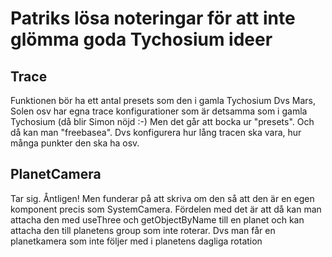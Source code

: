 # Patriks lösa noteringar för att inte glömma goda Tychosium ideer

## Trace

Funktionen bör ha ett antal presets som den i gamla Tychosium
Dvs Mars, Solen osv har egna trace konfigurationer som är detsamma som i gamla Tychosium (då blir Simon nöjd :-)
Men det går att bocka ur "presets". Och då kan man "freebasea". Dvs konfigurera hur lång tracen ska vara, hur många punkter den ska ha osv.

## PlanetCamera

Tar sig. Åntligen! Men funderar på att skriva om den så att den är en egen komponent precis som SystemCamera. Fördelen med det är att då kan man attacha den med useThree och getObjectByName till en planet och kan attacha den till planetens
group som inte roterar. Dvs man får en planetkamera som inte följer med i planetens dagliga rotation
